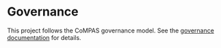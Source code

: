 <!--
SPDX-FileCopyrightText: 2021 Alliander N.V.

SPDX-License-Identifier: Apache-2.0
-->

# Governance

This project follows the CoMPAS governance model. See the [governance documentation](https://com-pas.github.io/contributing/GOVERNANCE.html) for details.
